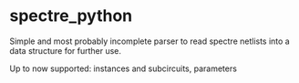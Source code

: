 spectre_python
==============

Simple and most probably incomplete parser to read spectre netlists into
a data structure for further use.

Up to now supported:
instances and subcircuits, parameters
